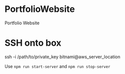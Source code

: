 # PortfolioWebsite
Portfolio Website

# SSH onto box
ssh -i /path/to/private_key bitnami@aws_server_location

Use ```npm run start-server``` and ```npm run stop-server``` 